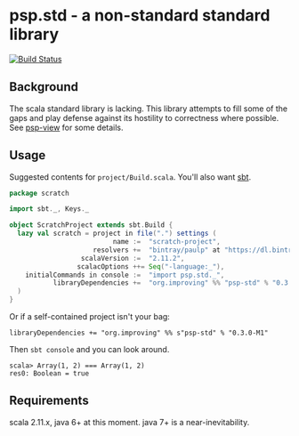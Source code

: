 psp.std - a non-standard standard library
=========================================

[![Build Status](https://travis-ci.org/paulp/psp-std.svg?branch=master)](https://travis-ci.org/paulp/psp-std)

Background
----------

The scala standard library is lacking. This library attempts to fill some of the gaps and play defense against its hostility to correctness where possible.
See [psp-view](view/README.md) for some details.

Usage
-----

Suggested contents for ```project/Build.scala```. You'll also want [sbt](https://github.com/paulp/sbt-extras).

```scala
package scratch

import sbt._, Keys._

object ScratchProject extends sbt.Build {
  lazy val scratch = project in file(".") settings (
                          name :=  "scratch-project",
                     resolvers +=  "bintray/paulp" at "https://dl.bintray.com/paulp/maven",
                  scalaVersion :=  "2.11.2",
                 scalacOptions ++= Seq("-language:_"),
    initialCommands in console :=  "import psp.std._",
           libraryDependencies +=  "org.improving" %% "psp-std" % "0.3.0-M1"
  )
}
```

Or if a self-contained project isn't your bag:
```
libraryDependencies += "org.improving" %% s"psp-std" % "0.3.0-M1"
```

Then ```sbt console``` and you can look around.
```
scala> Array(1, 2) === Array(1, 2)
res0: Boolean = true
```

Requirements
------------

scala 2.11.x, java 6+ at this moment. java 7+ is a near-inevitability.
